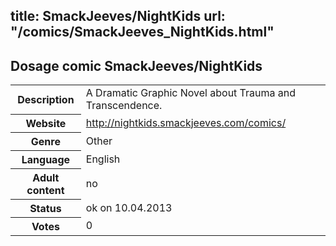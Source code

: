 title: SmackJeeves/NightKids
url: "/comics/SmackJeeves_NightKids.html"
---
Dosage comic SmackJeeves/NightKids
-----------------------------------------

<table class="comicinfo">
<tr>
<th>Description</th><td>A Dramatic Graphic Novel about Trauma and Transcendence.</td>
</tr>
<tr>
<th>Website</th><td><a href="http://nightkids.smackjeeves.com/comics/">http://nightkids.smackjeeves.com/comics/</a></td>
</tr>
<tr>
<th>Genre</th><td>Other</td>
</tr>
<tr>
<th>Language</th><td>English</td>
</tr>
<tr>
<th>Adult content</th><td>no</td>
</tr>
<tr>
<th>Status</th><td>ok on 10.04.2013</td>
</tr>
<tr>
<th>Votes</th><td>0</div></td>
</tr>
</table>
